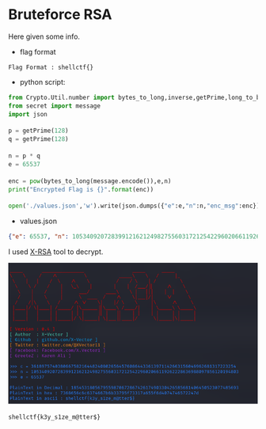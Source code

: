 # Bruteforce RSA

Here given some info.

* flag format
```
Flag Format : shellctf{}
```

* python script:
```py
from Crypto.Util.number import bytes_to_long,inverse,getPrime,long_to_bytes
from secret import message
import json

p = getPrime(128)
q = getPrime(128)

n = p * q
e = 65537 

enc = pow(bytes_to_long(message.encode()),e,n)
print("Encrypted Flag is {}".format(enc))

open('./values.json','w').write(json.dumps({"e":e,"n":n,"enc_msg":enc}))
```

* values.json
```json
{"e": 65537, "n": 105340920728399121621249827556031721254229602066119262228636988097856120194803, "enc_msg": 36189757403806675821644824080265645760864433613971142663156046962681317223254}

```
I used [X-RSA](https://github.com/X-Vector/X-RSA) tool to decrypt.

![](img/flag.png)

```shellctf{k3y_s1ze_m@tter$}```
